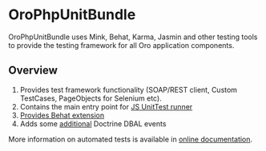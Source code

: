 # OroPhpUnitBundle

OroPhpUnitBundle uses Mink, Behat, Karma, Jasmin and other testing tools to provide the testing framework for all Oro application components.

## Overview

1. Provides test framework functionality (SOAP/REST client, Custom TestCases, PageObjects for Selenium etc).
2. Contains the main entry point for [JS UnitTest runner](https://doc.oroinc.com/frontend/javascript/js-unittests/)
3. [Provides Behat extension](https://doc.oroinc.com/backend/automated-tests/behat/)
4. Adds some [additional](https://doc.oroinc.com/bundles/platform/PhpUnitBundle/doctrine-events/) Doctrine DBAL events


More information on automated tests is available in [online documentation](https://doc.oroinc.com/backend/automated-tests/).
